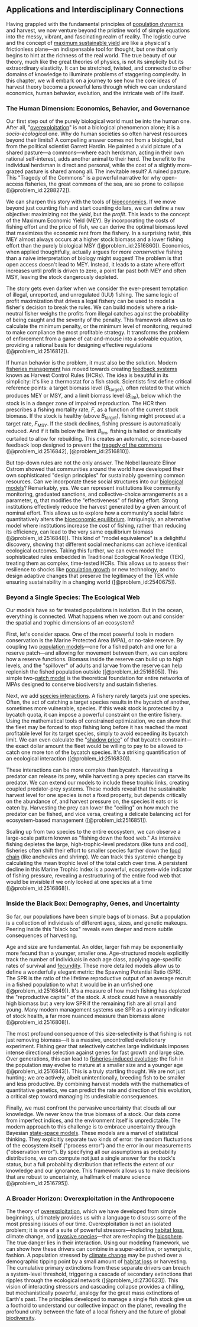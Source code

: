 ## Applications and Interdisciplinary Connections

Having grappled with the fundamental principles of [population dynamics](@article_id:135858) and harvest, we now venture beyond the pristine world of simple equations into the messy, vibrant, and fascinating realm of reality. The logistic curve and the concept of [maximum sustainable yield](@article_id:140366) are like a physicist's frictionless plane—an indispensable tool for thought, but one that only begins to hint at the richness of the real world. The true beauty of our theory, much like the great theories of physics, is not its simplicity but its extraordinary elasticity. It can be stretched, twisted, and connected to other domains of knowledge to illuminate problems of staggering complexity. In this chapter, we will embark on a journey to see how the core ideas of harvest theory become a powerful lens through which we can understand economics, human behavior, evolution, and the intricate web of life itself.

### The Human Dimension: Economics, Behavior, and Governance

Our first step out of the purely biological world must be into the human one. After all, "[overexploitation](@article_id:196039)" is not a biological phenomenon alone; it is a *socio-ecological* one. Why do human societies so often harvest resources beyond their limits? A compelling answer comes not from a biologist, but from the political scientist Garrett Hardin. He painted a vivid picture of a shared pasture—a commons—where each herdsman, acting in their own rational self-interest, adds another animal to their herd. The benefit to the individual herdsman is direct and personal, while the cost of a slightly more-grazed pasture is shared among all. The inevitable result? A ruined pasture. This "Tragedy of the Commons" is a powerful narrative for why open-access fisheries, the great commons of the sea, are so prone to collapse ([@problem_id:2288272]).

We can sharpen this story with the tools of [bioeconomics](@article_id:169387). If we move beyond just counting fish and start counting dollars, we can define a new objective: maximizing not the *yield*, but the *profit*. This leads to the concept of the Maximum Economic Yield (MEY). By incorporating the costs of fishing effort and the price of fish, we can derive the optimal biomass level that maximizes the economic rent from the fishery. In a surprising twist, this MEY almost always occurs at a higher stock biomass and a lower fishing effort than the purely biological MSY ([@problem_id:2516860]). Economics, when applied thoughtfully, actually argues for *more conservative* fishing than a naive interpretation of biology might suggest! The problem is that open access doesn't lead to MEY. Instead, it leads to a state where effort increases until profit is driven to zero, a point far past both MEY and often MSY, leaving the stock dangerously depleted.

The story gets even darker when we consider the ever-present temptation of illegal, unreported, and unregulated (IUU) fishing. The same logic of profit maximization that drives a legal fishery can be used to model a fisher's decision to break the rules. We can build models where a risk-neutral fisher weighs the profits from illegal catches against the probability of being caught and the severity of the penalty. This framework allows us to calculate the minimum penalty, or the minimum level of monitoring, required to make compliance the most profitable strategy. It transforms the problem of enforcement from a game of cat-and-mouse into a solvable equation, providing a rational basis for designing effective regulations ([@problem_id:2516812]).

If human behavior is the problem, it must also be the solution. Modern [fisheries management](@article_id:181961) has moved towards creating [feedback systems](@article_id:268322) known as Harvest Control Rules (HCRs). The idea is beautiful in its simplicity: it's like a thermostat for a fish stock. Scientists first define critical reference points: a target biomass level ($B_{\mathrm{target}}$), often related to that which produces MEY or MSY, and a limit biomass level ($B_{\mathrm{lim}}$), below which the stock is in a danger zone of impaired reproduction. The HCR then prescribes a fishing mortality rate, $F$, as a function of the current stock biomass. If the stock is healthy (above $B_{\mathrm{target}}$), fishing might proceed at a target rate, $F_{\mathrm{MSY}}$. If the stock declines, fishing pressure is automatically reduced. And if it falls below the limit $B_{\mathrm{lim}}$, fishing is halted or drastically curtailed to allow for rebuilding. This creates an automatic, science-based feedback loop designed to prevent the [tragedy of the commons](@article_id:191532) ([@problem_id:2516842], [@problem_id:2516810]).

But top-down rules are not the only answer. The Nobel laureate Elinor Ostrom showed that communities around the world have developed their own sophisticated "design principles" for sustainably governing common resources. Can we incorporate these social structures into our [biological models](@article_id:267850)? Remarkably, yes. We can represent institutions like community monitoring, graduated sanctions, and collective-choice arrangements as a parameter, $\eta$, that modifies the "effectiveness" of fishing effort. Strong institutions effectively reduce the harvest generated by a given amount of nominal effort. This allows us to explore how a community's social fabric quantitatively alters the [bioeconomic equilibrium](@article_id:186643). Intriguingly, an alternative model where institutions increase the *cost* of fishing, rather than reducing its efficiency, can lead to the very same equilibrium biomass ([@problem_id:2516848]). This kind of "model equivalence" is a delightful discovery, showing that different social mechanisms can achieve identical ecological outcomes. Taking this further, we can even model the sophisticated rules embedded in Traditional Ecological Knowledge (TEK), treating them as complex, time-tested HCRs. This allows us to assess their resilience to shocks like [population growth](@article_id:138617) or new technology, and to design adaptive changes that preserve the legitimacy of the TEK while ensuring sustainability in a changing world ([@problem_id:2540675]).

### Beyond a Single Species: The Ecological Web

Our models have so far treated populations in isolation. But in the ocean, everything is connected. What happens when we zoom out and consider the spatial and trophic dimensions of an ecosystem?

First, let's consider space. One of the most powerful tools in modern conservation is the Marine Protected Area (MPA), or no-take reserve. By coupling two [population models](@article_id:154598)—one for a fished patch and one for a reserve patch—and allowing for movement between them, we can explore how a reserve functions. Biomass inside the reserve can build up to high levels, and the "spillover" of adults and larvae from the reserve can help replenish the fished population outside ([@problem_id:2516805]). This simple two-[patch model](@article_id:183317) is the theoretical foundation for entire networks of MPAs designed to conserve biodiversity and sustain fisheries.

Next, we add [species interactions](@article_id:174577). A fishery rarely targets just one species. Often, the act of catching a target species results in the bycatch of another, sometimes more vulnerable, species. If this weak stock is protected by a bycatch quota, it can impose a powerful constraint on the entire fishery. Using the mathematical tools of constrained optimization, we can show that the fleet may be forced to stop fishing long before it has reached the most profitable level for its target species, simply to avoid exceeding its bycatch limit. We can even calculate the "[shadow price](@article_id:136543)" of that bycatch constraint—the exact dollar amount the fleet would be willing to pay to be allowed to catch one more ton of the bycatch species. It's a striking quantification of an ecological interaction ([@problem_id:2516830]).

These interactions can be more complex than bycatch. Harvesting a predator can release its prey, while harvesting a prey species can starve its predator. We can extend our models to include these trophic links, creating coupled predator-prey systems. These models reveal that the sustainable harvest level for one species is not a fixed property, but depends critically on the abundance of, and harvest pressure on, the species it eats or is eaten by. Harvesting the prey can lower the "ceiling" on how much the predator can be fished, and vice versa, creating a delicate balancing act for ecosystem-based management ([@problem_id:2516851]).

Scaling up from two species to the entire ecosystem, we can observe a large-scale pattern known as "fishing down the food web." As intensive fishing depletes the large, high-trophic-level predators (like tuna and cod), fisheries often shift their effort to smaller species further down the [food chain](@article_id:143051) (like anchovies and shrimp). We can track this systemic change by calculating the mean trophic level of the total catch over time. A persistent decline in this Marine Trophic Index is a powerful, ecosystem-wide indicator of fishing pressure, revealing a restructuring of the entire food web that would be invisible if we only looked at one species at a time ([@problem_id:2516868]).

### Inside the Black Box: Demography, Genes, and Uncertainty

So far, our populations have been simple bags of biomass. But a population is a collection of individuals of different ages, sizes, and genetic makeups. Peering inside this "black box" reveals even deeper and more subtle consequences of harvesting.

Age and size are fundamental. An older, larger fish may be exponentially more fecund than a younger, smaller one. Age-structured models explicitly track the number of individuals in each age class, applying age-specific rates of survival and [fecundity](@article_id:180797). These more detailed models allow us to define a wonderfully elegant metric: the Spawning Potential Ratio (SPR). The SPR is the ratio of the lifetime reproductive output of an average recruit in a fished population to what it would be in an unfished one ([@problem_id:2516849]). It's a measure of how much fishing has depleted the "reproductive capital" of the stock. A stock could have a reasonably high biomass but a very low SPR if the remaining fish are all small and young. Many modern management systems use SPR as a primary indicator of stock health, a far more nuanced measure than biomass alone ([@problem_id:2516808]).

The most profound consequence of this size-selectivity is that fishing is not just removing biomass—it is a massive, uncontrolled evolutionary experiment. Fishing gear that selectively catches large individuals imposes intense directional selection against genes for fast growth and large size. Over generations, this can lead to [fisheries-induced evolution](@article_id:192431): the fish in the population may evolve to mature at a smaller size and a younger age ([@problem_id:2516843]). This is a truly startling thought. We are not just hunting; we are actively, albeit unintentionally, breeding fish to be smaller and less productive. By combining harvest models with the mathematics of quantitative genetics, we can predict the rate and direction of this evolution, a critical step toward managing its undesirable consequences.

Finally, we must confront the pervasive uncertainty that clouds all our knowledge. We never know the true biomass of a stock. Our data come from imperfect indices, and the environment itself is unpredictable. The modern approach to this challenge is to embrace uncertainty through Bayesian [state-space models](@article_id:137499). These models are a marvel of statistical thinking. They explicitly separate two kinds of error: the random fluctuations of the ecosystem itself ("process error") and the error in our measurements ("observation error"). By specifying all our assumptions as probability distributions, we can compute not just a single answer for the stock's status, but a full probability distribution that reflects the extent of our knowledge and our ignorance. This framework allows us to make decisions that are robust to uncertainty, a hallmark of mature science ([@problem_id:2516795]).

### A Broader Horizon: Overexploitation in the Anthropocene

The theory of [overexploitation](@article_id:196039), which we have developed from simple beginnings, ultimately provides us with a language to discuss some of the most pressing issues of our time. Overexploitation is not an isolated problem; it is one of a suite of powerful stressors—including [habitat loss](@article_id:200006), climate change, and [invasive species](@article_id:273860)—that are reshaping the [biosphere](@article_id:183268). The true danger lies in their interaction. Using our modeling framework, we can show how these drivers can combine in a super-additive, or synergistic, fashion. A population stressed by [climate change](@article_id:138399) may be pushed over a demographic tipping point by a small amount of [habitat loss](@article_id:200006) or harvesting. The cumulative primary extinctions from these separate drivers can breach a system-level threshold, triggering a cascade of secondary extinctions that ripples through the ecological network ([@problem_id:2730623]). This vision of interacting stressors and cascading collapse provides a chilling, but mechanistically powerful, analogy for the great mass extinctions of Earth's past. The principles developed to manage a single fish stock give us a foothold to understand our collective impact on the planet, revealing the profound unity between the fate of a local fishery and the future of global [biodiversity](@article_id:139425).